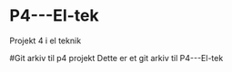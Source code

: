 # P4---El-tek
Projekt 4 i el teknik

#Git arkiv til p4 projekt
Dette er et git arkiv til P4---El-tek 
